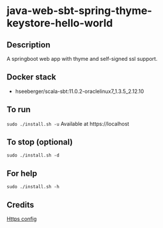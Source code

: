 # java-web-sbt-spring-thyme-keystore-hello-world

## Description
A springboot web app with thyme and self-signed ssl support.

## Docker stack
- hseeberger/scala-sbt:11.0.2-oraclelinux7_1.3.5_2.12.10

## To run
`sudo ./install.sh -u`
Available at https://localhost

## To stop (optional)
`sudo ./install.sh -d`

## For help
`sudo ./install.sh -h`

## Credits
[Https config](https://www.baeldung.com/spring-boot-https-self-signed-certificate)

